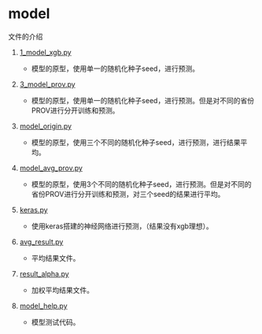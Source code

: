 # model
文件的介绍

1. [1_model_xgb.py](./1_model_xgb.py)

    + 模型的原型，使用单一的随机化种子seed，进行预测。

2. [3_model_prov.py](./3_model_prov.py)

    + 模型的原型，使用单一的随机化种子seed，进行预测。但是对不同的省份PROV进行分开训练和预测。

3. [model_origin.py](./model_origin.py)

    + 模型的原型，使用三个不同的随机化种子seed，进行预测，进行结果平均。

4. [model_avg_prov.py](./model_avg_prov.py)

    + 模型的原型，使用3个不同的随机化种子seed，进行预测。但是对不同的省份PROV进行分开训练和预测，对三个seed的结果进行平均。

5. [keras.py](./keras.py)
    
    +   使用keras搭建的神经网络进行预测，（结果没有xgb理想）。
6. [avg_result.py](./avg_result.py)

    + 平均结果文件。

7. [result_alpha.py](./result_alpha.py)

    + 加权平均结果文件。

8. [model_help.py](./model_help.py)

    + 模型测试代码。

